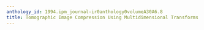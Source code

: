 ```yaml
---
anthology_id: 1994.ipm_journal-ir0anthology0volumeA30A6.8
title: Tomographic Image Compression Using Multidimensional Transforms
---
```

